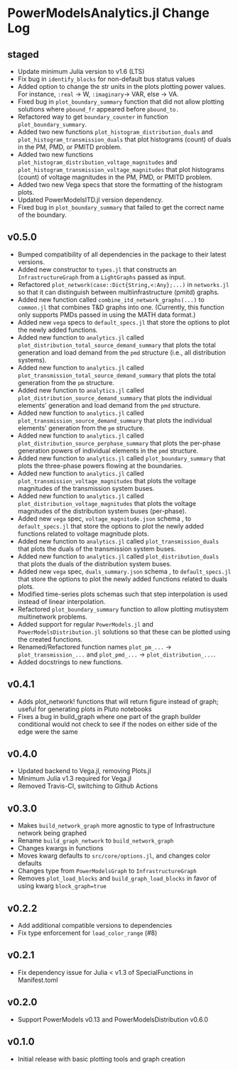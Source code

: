 # PowerModelsAnalytics.jl Change Log

## staged

- Update minimum Julia version to v1.6 (LTS)
- Fix bug in `identify_blocks` for non-default bus status values
- Added option to change the str units in the plots plotting power values. For instance, `:real` -> W, `:imaginary`-> VAR, else -> VA.
- Fixed bug in `plot_boundary_summary` function that did not allow plotting solutions where `pbound_fr` appeared before `pbound_to.`
- Refactored way to get `boundary_counter` in function `plot_boundary_summary`.
- Added two new functions `plot_histogram_distribution_duals` and `plot_histogram_transmission_duals` that plot histograms (count) of duals in the PM, PMD, or PMITD problem.
- Added two new functions `plot_histogram_distribution_voltage_magnitudes` and `plot_histogram_transmission_voltage_magnitudes` that plot histograms (count) of voltage magnitudes in the PM, PMD, or PMITD problem.
- Added two new Vega specs that store the formatting of the histogram plots.
- Updated PowerModelsITD.jl version dependency.
- Fixed bug in `plot_boundary_summary` that failed to get the correct name of the boundary.

## v0.5.0

- Bumped compatibility of all dependencies in the package to their latest versions.
- Added new constructor to `types.jl` that constructs an `InfrastructureGraph` from a `LightGraphs` passed as input.
- Refactored `plot_network(case::Dict{String,<:Any};...)` in `networks.jl` so that it can distinguish between multiinfrastructure (pmitd) graphs.
- Added new function called `combine_itd_network_graphs(...)` to `common.jl` that combines T&D graphs into one. (Currently, this function only supports PMDs passed in using the MATH data format.)
- Added new `vega` specs to `default_specs.jl` that store the options to plot the newly added functions.
- Added new function to `analytics.jl` called `plot_distribution_total_source_demand_summary` that plots the total generation and load demand from the `pmd` structure (i.e., all distribution systems).
- Added new function to `analytics.jl` called `plot_transmission_total_source_demand_summary` that plots the total generation from the `pm` structure.
- Added new function to `analytics.jl` called `plot_distribution_source_demand_summary` that plots the individual elements' generation and load demand from the `pmd` structure.
- Added new function to `analytics.jl` called `plot_transmission_source_demand_summary` that plots the individual elements' generation from the `pm` structure.
- Added new function to `analytics.jl` called `plot_distribution_source_perphase_summary` that plots the per-phase generation powers of individual elements in the `pmd` structure.
- Added new function to `analytics.jl` called `plot_boundary_summary` that plots the three-phase powers flowing at the boundaries.
- Added new function to `analytics.jl` called `plot_transmission_voltage_magnitudes` that plots the voltage magnitudes of the transmission system buses.
- Added new function to `analytics.jl` called `plot_distribution_voltage_magnitudes` that plots the voltage magnitudes of the distribution system buses (per-phase).
- Added new `vega` spec, `voltage_magnitude.json` schema , to `default_specs.jl` that store the options to plot the newly added functions related to voltage magnitude plots.
- Added new function to `analytics.jl` called `plot_transmission_duals` that plots the duals of the transmission system buses.
- Added new function to `analytics.jl` called `plot_distribution_duals` that plots the duals of the distribution system buses.
- Added new `vega` spec, `duals_summary.json` schema , to `default_specs.jl` that store the options to plot the newly added functions related to duals plots.
- Modified time-series plots schemas such that step interpolation is used instead of linear interpolation.
- Refactored `plot_boundary_summary` function to allow plotting mutisystem multinetwork problems.
- Added support for regular `PowerModels.jl` and `PowerModelsDistribution.jl` solutions so that these can be plotted using the created functions.
- Renamed/Refactored function names `plot_pm_...` -> `plot_transmission_...` and `plot_pmd_...` -> `plot_distribution_...`.
- Added docstrings to new functions.

## v0.4.1

- Adds plot_network! functions that will return figure instead of graph; useful for generating plots in Pluto notebooks
- Fixes a bug in build_graph where one part of the graph builder conditional would not check to see if the nodes on either side of the edge were the same

## v0.4.0

- Updated backend to Vega.jl, removing Plots.jl
- Minimum Julia v1.3 required for Vega.jl
- Removed Travis-CI, switching to Github Actions

## v0.3.0

- Makes `build_network_graph` more agnostic to type of Infrastructure network being graphed
- Rename `build_graph_network` to `build_network_graph`
- Changes kwargs in functions
- Moves kwarg defaults to `src/core/options.jl`, and changes color defaults
- Changes type from `PowerModelsGraph` to `InfrastructureGraph`
- Removes `plot_load_blocks` and `build_graph_load_blocks` in favor of using kwarg `block_graph=true`

## v0.2.2

- Add additional compatible versions to dependencies
- Fix type enforcement for `load_color_range` (#8)

## v0.2.1

- Fix dependency issue for Julia < v1.3 of SpecialFunctions in Manifest.toml

## v0.2.0

- Support PowerModels v0.13 and PowerModelsDistribution v0.6.0

## v0.1.0

- Initial release with basic plotting tools and graph creation
